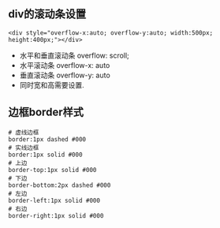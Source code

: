 ## div的滚动条设置

```
<div style="overflow-x:auto; overflow-y:auto; width:500px; height:400px;"></div>
```

- 水平和垂直滚动条 overflow: scroll;
- 水平滚动条 overflow-x: auto
- 垂直滚动条 overflow-y: auto
- 同时宽和高需要设置.

## 边框border样式
```
# 虚线边框
border:1px dashed #000
# 实线边框
border:1px solid #000
# 上边
border-top:1px solid #000
# 下边
border-bottom:2px dashed #000
# 左边
border-left:1px solid #000
# 右边
border-right:1px solid #000
```